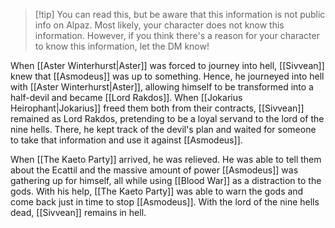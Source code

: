 > [!tip] You can read this, but be aware that this information is not public info on Alpaz. 
> Most likely, your character does not know this information. However, if you think there's a reason for your character to know this information, let the DM know!

When [[Aster Winterhurst|Aster]] was forced to journey into hell, [[Sivvean]] knew that [[Asmodeus]] was up to something. Hence, he journeyed into hell with [[Aster Winterhurst|Aster]], allowing himself to be transformed into a half-devil and became [[Lord Rakdos]]. When [[Jokarius Heirophant|Jokarius]] freed them both from their contracts, [[Sivvean]] remained as Lord Rakdos, pretending to be a loyal servand to the lord of the nine hells. There, he kept track of the devil's plan and waited for someone to take that information and use it against [[Asmodeus]]. 

When [[The Kaeto Party]] arrived, he was relieved. He was able to tell them about the Ecattil and the massive amount of power [[Asmodeus]] was gathering up for himself, all while using [[Blood War]] as a distraction to the gods. With his help, [[The Kaeto Party]] was able to warn the gods and come back just in time to stop [[Asmodeus]]. With the lord of the nine hells dead, [[Sivvean]] remains in hell.

